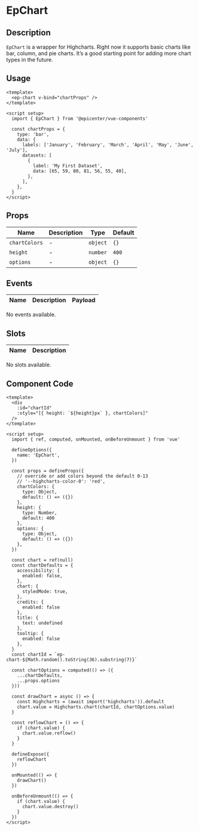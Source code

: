 # EpChart


## Description
`EpChart` is a wrapper for Highcharts. Right now it supports basic charts like bar, column, and pie charts. It’s a good starting point for adding more chart types in the future.

## Usage
```vue
<template>
  <ep-chart v-bind="chartProps" />
</template>

<script setup>
  import { EpChart } from '@epicenter/vue-components'

  const chartProps = {
    type: 'bar',
    data: {
      labels: ['January', 'February', 'March', 'April', 'May', 'June', 'July'],
      datasets: [
        {
          label: 'My First Dataset',
          data: [65, 59, 80, 81, 56, 55, 40],
        },
      ],
    },
  }
</script>
```
    

## Props
| Name | Description | Type | Default |
|------|-------------|------|---------|
| `chartColors` | - | `object` | `{}` |
| `height` | - | `number` | `400` |
| `options` | - | `object` | `{}` |

## Events
| Name    | Description                 | Payload    |
|---------|-----------------------------|------------|
No events available.

## Slots
| Name | Description |
|------|-------------|
No slots available.

## Component Code

```vue
<template>
  <div
    :id="chartId"
    :style="[{ height: `${height}px` }, chartColors]"
  />
</template>

<script setup>
  import { ref, computed, onMounted, onBeforeUnmount } from 'vue'

  defineOptions({
    name: 'EpChart',
  })

  const props = defineProps({
    // override or add colors beyond the default 0-13
    // '--highcharts-color-0': 'red',
    chartColors: {
      type: Object,
      default: () => ({})
    },
    height: {
      type: Number,
      default: 400
    },
    options: {
      type: Object,
      default: () => ({})
    },
  })

  const chart = ref(null)
  const chartDefaults = {
    accessibility: {
      enabled: false,
    },
    chart: {
      styledMode: true,
    },
    credits: {
      enabled: false
    },
    title: {
      text: undefined
    },
    tooltip: {
      enabled: false
    },
  }
  const chartId = `ep-chart-${Math.random().toString(36).substring(7)}`

  const chartOptions = computed(() => ({
    ...chartDefaults,
    ...props.options
  }))

  const drawChart = async () => {
    const Highcharts = (await import('highcharts')).default
    chart.value = Highcharts.chart(chartId, chartOptions.value)
  }

  const reflowChart = () => {
    if (chart.value) {
      chart.value.reflow()
    }
  }

  defineExpose({
    reflowChart
  })

  onMounted(() => {
    drawChart()
  })

  onBeforeUnmount(() => {
    if (chart.value) {
      chart.value.destroy()
    }
  })
</script>

```
